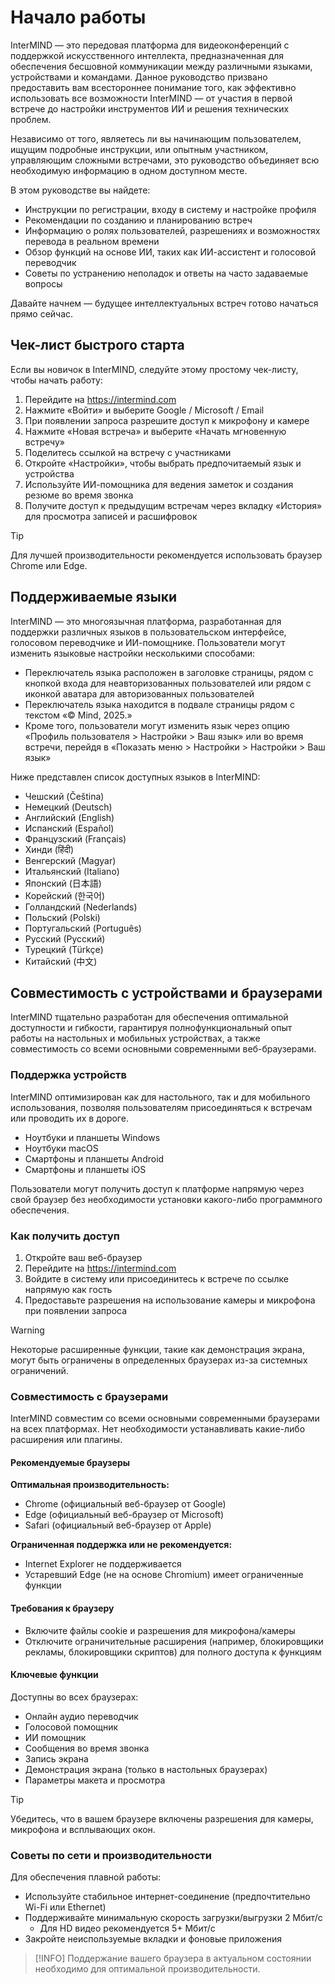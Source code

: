 # Начало работы

InterMIND — это передовая платформа для видеоконференций с поддержкой искусственного интеллекта, предназначенная для обеспечения бесшовной коммуникации между различными языками, устройствами и командами. Данное руководство призвано предоставить вам всестороннее понимание того, как эффективно использовать все возможности InterMIND — от участия в первой встрече до настройки инструментов ИИ и решения технических проблем.

Независимо от того, являетесь ли вы начинающим пользователем, ищущим подробные инструкции, или опытным участником, управляющим сложными встречами, это руководство объединяет всю необходимую информацию в одном доступном месте.

В этом руководстве вы найдете:

- Инструкции по регистрации, входу в систему и настройке профиля
- Рекомендации по созданию и планированию встреч
- Информацию о ролях пользователей, разрешениях и возможностях перевода в реальном времени
- Обзор функций на основе ИИ, таких как ИИ-ассистент и голосовой переводчик
- Советы по устранению неполадок и ответы на часто задаваемые вопросы

Давайте начнем — будущее интеллектуальных встреч готово начаться прямо сейчас.

## Чек-лист быстрого старта

Если вы новичок в InterMIND, следуйте этому простому чек-листу, чтобы начать работу:

1. Перейдите на https://intermind.com
2. Нажмите «Войти» и выберите Google / Microsoft / Email
3. При появлении запроса разрешите доступ к микрофону и камере
4. Нажмите «Новая встреча» и выберите «Начать мгновенную встречу»
5. Поделитесь ссылкой на встречу с участниками
6. Откройте «Настройки», чтобы выбрать предпочитаемый язык и устройства
7. Используйте ИИ-помощника для ведения заметок и создания резюме во время звонка
8. Получите доступ к предыдущим встречам через вкладку «История» для просмотра записей и расшифровок

> [!TIP]
> Для лучшей производительности рекомендуется использовать браузер Chrome или Edge.

## Поддерживаемые языки

InterMIND — это многоязычная платформа, разработанная для поддержки различных языков в пользовательском интерфейсе, голосовом переводчике и ИИ-помощнике. Пользователи могут изменить языковые настройки несколькими способами:

- Переключатель языка расположен в заголовке страницы, рядом с кнопкой входа для неавторизованных пользователей или рядом с иконкой аватара для авторизованных пользователей
- Переключатель языка находится в подвале страницы рядом с текстом «© Mind, 2025.»
- Кроме того, пользователи могут изменить язык через опцию «Профиль пользователя > Настройки > Ваш язык» или во время встречи, перейдя в «Показать меню > Настройки > Настройки > Ваш язык»

Ниже представлен список доступных языков в InterMIND:

- Чешский (Čeština)
- Немецкий (Deutsch)
- Английский (English)
- Испанский (Español)
- Французский (Français)
- Хинди (हिंदी)
- Венгерский (Magyar)
- Итальянский (Italiano)
- Японский (日本語)
- Корейский (한국어)
- Голландский (Nederlands)
- Польский (Polski)
- Португальский (Português)
- Русский (Русский)
- Турецкий (Türkçe)
- Китайский (中文)

## Совместимость с устройствами и браузерами

InterMIND тщательно разработан для обеспечения оптимальной доступности и гибкости, гарантируя полнофункциональный опыт работы на настольных и мобильных устройствах, а также совместимость со всеми основными современными веб-браузерами.

### Поддержка устройств

InterMIND оптимизирован как для настольного, так и для мобильного использования, позволяя пользователям присоединяться к встречам или проводить их в дороге.

- Ноутбуки и планшеты Windows
- Ноутбуки macOS
- Смартфоны и планшеты Android
- Смартфоны и планшеты iOS

Пользователи могут получить доступ к платформе напрямую через свой браузер без необходимости установки какого-либо программного обеспечения.

### Как получить доступ

1. Откройте ваш веб-браузер
2. Перейдите на https://intermind.com
3. Войдите в систему или присоединитесь к встрече по ссылке напрямую как гость
4. Предоставьте разрешения на использование камеры и микрофона при появлении запроса

> [!WARNING]
> Некоторые расширенные функции, такие как демонстрация экрана, могут быть ограничены в определенных браузерах из-за системных ограничений.

### Совместимость с браузерами

InterMIND совместим со всеми основными современными браузерами на всех платформах. Нет необходимости устанавливать какие-либо расширения или плагины.

#### Рекомендуемые браузеры

**Оптимальная производительность:**

- Chrome (официальный веб-браузер от Google)
- Edge (официальный веб-браузер от Microsoft)
- Safari (официальный веб-браузер от Apple)

**Ограниченная поддержка или не рекомендуется:**

- Internet Explorer не поддерживается
- Устаревший Edge (не на основе Chromium) имеет ограниченные функции

#### Требования к браузеру

- Включите файлы cookie и разрешения для микрофона/камеры
- Отключите ограничительные расширения (например, блокировщики рекламы, блокировщики скриптов) для полного доступа к функциям

#### Ключевые функции

Доступны во всех браузерах:

- Онлайн аудио переводчик
- Голосовой помощник
- ИИ помощник
- Сообщения во время звонка
- Запись экрана
- Демонстрация экрана (только в настольных браузерах)
- Параметры макета и просмотра

> [!TIP]
> Убедитесь, что в вашем браузере включены разрешения для камеры, микрофона и всплывающих окон.

### Советы по сети и производительности

Для обеспечения плавной работы:

- Используйте стабильное интернет-соединение (предпочтительно Wi-Fi или Ethernet)
- Поддерживайте минимальную скорость загрузки/выгрузки 2 Мбит/с
  - Для HD видео рекомендуется 5+ Мбит/с
- Закройте неиспользуемые вкладки и фоновые приложения

> [!INFO]
> Поддержание вашего браузера в актуальном состоянии необходимо для оптимальной производительности.
